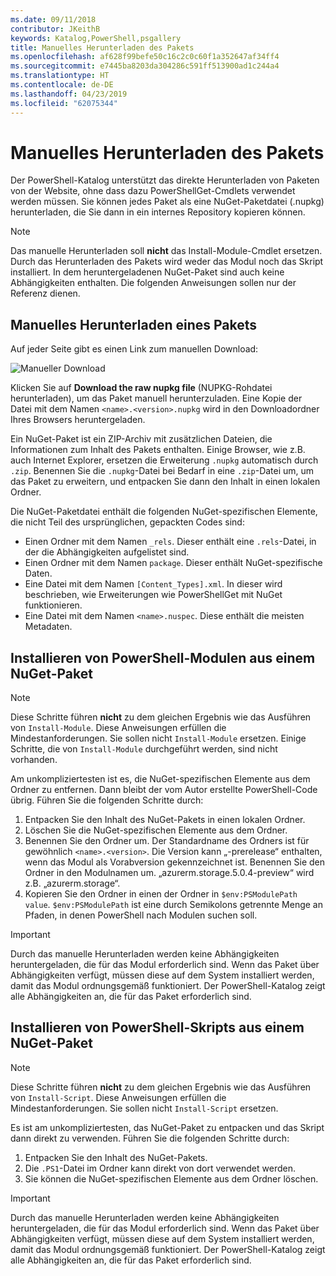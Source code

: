 ```yaml
---
ms.date: 09/11/2018
contributor: JKeithB
keywords: Katalog,PowerShell,psgallery
title: Manuelles Herunterladen des Pakets
ms.openlocfilehash: af628f99befe50c16c2c0c60f1a352647af34ff4
ms.sourcegitcommit: e7445ba8203da304286c591ff513900ad1c244a4
ms.translationtype: HT
ms.contentlocale: de-DE
ms.lasthandoff: 04/23/2019
ms.locfileid: "62075344"
---
```

# <a name="manual-package-download"></a>Manuelles Herunterladen des Pakets

Der PowerShell-Katalog unterstützt das direkte Herunterladen von Paketen von der Website, ohne dass dazu PowerShellGet-Cmdlets verwendet werden müssen. Sie können jedes Paket als eine NuGet-Paketdatei (.nupkg) herunterladen, die Sie dann in ein internes Repository kopieren können.

> [!NOTE]
> Das manuelle Herunterladen soll **nicht** das Install-Module-Cmdlet ersetzen.
> Durch das Herunterladen des Pakets wird weder das Modul noch das Skript installiert. In dem heruntergeladenen NuGet-Paket sind auch keine Abhängigkeiten enthalten. Die folgenden Anweisungen sollen nur der Referenz dienen.

## <a name="using-manual-download-to-acquire-a-package"></a>Manuelles Herunterladen eines Pakets

Auf jeder Seite gibt es einen Link zum manuellen Download:

![Manueller Download](../../Images/packagedisplaypagewithpseditions.png)

Klicken Sie auf **Download the raw nupkg file** (NUPKG-Rohdatei herunterladen), um das Paket manuell herunterzuladen. Eine Kopie der Datei mit dem Namen `<name>.<version>.nupkg` wird in den Downloadordner Ihres Browsers heruntergeladen.

Ein NuGet-Paket ist ein ZIP-Archiv mit zusätzlichen Dateien, die Informationen zum Inhalt des Pakets enthalten. Einige Browser, wie z.B. auch Internet Explorer, ersetzen die Erweiterung `.nupkg` automatisch durch `.zip`. Benennen Sie die `.nupkg`-Datei bei Bedarf in eine `.zip`-Datei um, um das Paket zu erweitern, und entpacken Sie dann den Inhalt in einen lokalen Ordner.

Die NuGet-Paketdatei enthält die folgenden NuGet-spezifischen Elemente, die nicht Teil des ursprünglichen, gepackten Codes sind:

- Einen Ordner mit dem Namen `_rels`. Dieser enthält eine `.rels`-Datei, in der die Abhängigkeiten aufgelistet sind.
- Einen Ordner mit dem Namen `package`. Dieser enthält NuGet-spezifische Daten.
- Eine Datei mit dem Namen `[Content_Types].xml`. In dieser wird beschrieben, wie Erweiterungen wie PowerShellGet mit NuGet funktionieren.
- Eine Datei mit dem Namen `<name>.nuspec`. Diese enthält die meisten Metadaten.

## <a name="installing-powershell-modules-from-a-nuget-package"></a>Installieren von PowerShell-Modulen aus einem NuGet-Paket

> [!NOTE]
> Diese Schritte führen **nicht** zu dem gleichen Ergebnis wie das Ausführen von `Install-Module`. Diese Anweisungen erfüllen die Mindestanforderungen. Sie sollen nicht `Install-Module` ersetzen. Einige Schritte, die von `Install-Module` durchgeführt werden, sind nicht vorhanden.

Am unkompliziertesten ist es, die NuGet-spezifischen Elemente aus dem Ordner zu entfernen. Dann bleibt der vom Autor erstellte PowerShell-Code übrig. Führen Sie die folgenden Schritte durch:

1. Entpacken Sie den Inhalt des NuGet-Pakets in einen lokalen Ordner.
2. Löschen Sie die NuGet-spezifischen Elemente aus dem Ordner.
3. Benennen Sie den Ordner um. Der Standardname des Ordners ist für gewöhnlich `<name>.<version>`. Die Version kann „-prerelease“ enthalten, wenn das Modul als Vorabversion gekennzeichnet ist. Benennen Sie den Ordner in den Modulnamen um. „azurerm.storage.5.0.4-preview“ wird z.B. „azurerm.storage“.
4. Kopieren Sie den Ordner in einen der Ordner in `$env:PSModulePath value`. `$env:PSModulePath` ist eine durch Semikolons getrennte Menge an Pfaden, in denen PowerShell nach Modulen suchen soll.

> [!IMPORTANT]
> Durch das manuelle Herunterladen werden keine Abhängigkeiten heruntergeladen, die für das Modul erforderlich sind. Wenn das Paket über Abhängigkeiten verfügt, müssen diese auf dem System installiert werden, damit das Modul ordnungsgemäß funktioniert. Der PowerShell-Katalog zeigt alle Abhängigkeiten an, die für das Paket erforderlich sind.

## <a name="installing-powershell-scripts-from-a-nuget-package"></a>Installieren von PowerShell-Skripts aus einem NuGet-Paket

> [!NOTE]
> Diese Schritte führen **nicht** zu dem gleichen Ergebnis wie das Ausführen von `Install-Script`. Diese Anweisungen erfüllen die Mindestanforderungen. Sie sollen nicht `Install-Script` ersetzen.

Es ist am unkompliziertesten, das NuGet-Paket zu entpacken und das Skript dann direkt zu verwenden. Führen Sie die folgenden Schritte durch:

1. Entpacken Sie den Inhalt des NuGet-Pakets.
2. Die `.PS1`-Datei im Ordner kann direkt von dort verwendet werden.
3. Sie können die NuGet-spezifischen Elemente aus dem Ordner löschen.

> [!IMPORTANT]
> Durch das manuelle Herunterladen werden keine Abhängigkeiten heruntergeladen, die für das Modul erforderlich sind. Wenn das Paket über Abhängigkeiten verfügt, müssen diese auf dem System installiert werden, damit das Modul ordnungsgemäß funktioniert. Der PowerShell-Katalog zeigt alle Abhängigkeiten an, die für das Paket erforderlich sind.
